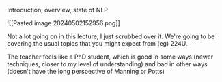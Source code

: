 Introduction, overview, state of NLP

![[Pasted image 20240502152956.png]]

Not a lot going on in this lecture, I just scrubbed over it. We're going to be covering the usual topics that you might expect from (eg) 224U.

The teacher feels like a PhD student, which is good in some ways (newer techniques, closer to my level of understanding) and bad in other ways (doesn't have the long perspective of Manning or Potts)




